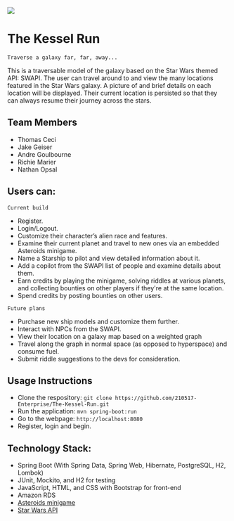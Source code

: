 ![](images/intro.gif)

# The Kessel Run
`Traverse a galaxy far, far, away...`

This is a traversable model of the galaxy based on the Star Wars themed API: SWAPI. The user can travel around to and view the many locations featured in the Star Wars galaxy. A picture of and brief details on each location will be displayed. Their current location is persisted so that they can always resume their journey across the stars.

## Team Members
- Thomas Ceci
- Jake Geiser
- Andre Goulbourne
- Richie Marier
- Nathan Opsal

## Users can:
`Current build`
- Register.
- Login/Logout.
- Customize their character’s alien race and features.
- Examine their current planet and travel to new ones via an embedded Asteroids minigame.
- Name a Starship to pilot and view detailed information about it.
- Add a copilot from the SWAPI list of people and examine details about them.
- Earn credits by playing the minigame, solving riddles at various planets, and collecting bounties on other players if they're at the same location.
- Spend credits by posting bounties on other users.

`Future plans`
- Purchase new ship models and customize them further.
- Interact with NPCs from the SWAPI.
- View their location on a galaxy map based on a weighted graph
- Travel along the graph in normal space (as opposed to hyperspace) and consume fuel.
- Submit riddle suggestions to the devs for consideration.

## Usage Instructions
- Clone the respository: `git clone https://github.com/210517-Enterprise/The-Kessel-Run.git`
- Run the application: `mvn spring-boot:run`
- Go to the webpage: `http://localhost:8080`
- Register, login and begin.
 
## Technology Stack:
- Spring Boot (With Spring Data, Spring Web, Hibernate, PostgreSQL, H2, Lombok)
- JUnit, Mockito, and H2 for testing
- JavaScript, HTML, and CSS with Bootstrap for front-end
- Amazon RDS
- [Asteroids minigame](https://github.com/erkie/erkie.github.com)
- [Star Wars API](https://swapi.dev/)
